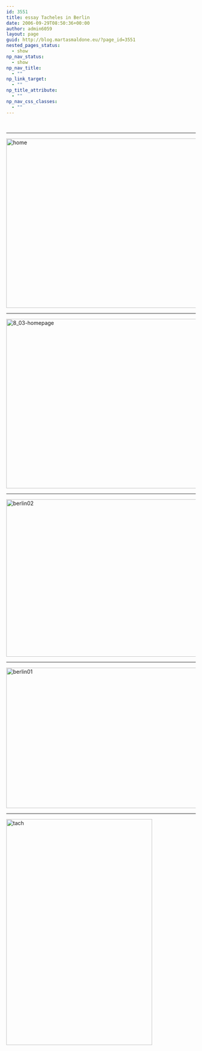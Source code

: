 ```yaml
---
id: 3551
title: essay Tacheles in Berlin
date: 2006-09-29T08:50:36+00:00
author: admin6059
layout: page
guid: http://blog.martasmaldone.eu/?page_id=3551
nested_pages_status:
  - show
np_nav_status:
  - show
np_nav_title:
  - ""
np_link_target:
  - ""
np_title_attribute:
  - ""
np_nav_css_classes:
  - ""
---
```

&nbsp;

* * *

<img class="aligncenter wp-image-3552" src="http://blog.martasmaldone.eu/wp-content/uploads/2016/09/home.jpeg" alt="home" width="675" height="450" srcset="http://blog.martasmaldone.eu/wp-content/uploads/2016/09/home.jpeg 750w, http://blog.martasmaldone.eu/wp-content/uploads/2016/09/home-300x200.jpeg 300w, http://blog.martasmaldone.eu/wp-content/uploads/2016/09/home-330x220.jpeg 330w" sizes="(max-width: 675px) 100vw, 675px" />

* * *

<img class="aligncenter size-full wp-image-3445" src="http://blog.martasmaldone.eu/wp-content/uploads/2016/09/8_03-homepage.jpg" alt="8_03-homepage" width="675" height="450" srcset="http://blog.martasmaldone.eu/wp-content/uploads/2016/09/8_03-homepage.jpg 675w, http://blog.martasmaldone.eu/wp-content/uploads/2016/09/8_03-homepage-300x200.jpg 300w, http://blog.martasmaldone.eu/wp-content/uploads/2016/09/8_03-homepage-330x220.jpg 330w" sizes="(max-width: 675px) 100vw, 675px" />

* * *

<img class="aligncenter size-full wp-image-3833" src="http://blog.martasmaldone.eu/wp-content/uploads/2016/09/berlin02.jpg" alt="berlin02" width="598" height="418" srcset="http://blog.martasmaldone.eu/wp-content/uploads/2016/09/berlin02.jpg 598w, http://blog.martasmaldone.eu/wp-content/uploads/2016/09/berlin02-300x210.jpg 300w" sizes="(max-width: 598px) 100vw, 598px" />

* * *

<img class="aligncenter wp-image-3834" src="http://blog.martasmaldone.eu/wp-content/uploads/2016/09/berlin01.jpg" alt="berlin01" width="600" height="373" srcset="http://blog.martasmaldone.eu/wp-content/uploads/2016/09/berlin01.jpg 750w, http://blog.martasmaldone.eu/wp-content/uploads/2016/09/berlin01-300x186.jpg 300w" sizes="(max-width: 600px) 100vw, 600px" />

* * *

<img class="aligncenter size-full wp-image-3862" src="http://blog.martasmaldone.eu/wp-content/uploads/2016/09/tach.jpg" alt="tach" width="388" height="600" srcset="http://blog.martasmaldone.eu/wp-content/uploads/2016/09/tach.jpg 388w, http://blog.martasmaldone.eu/wp-content/uploads/2016/09/tach-194x300.jpg 194w" sizes="(max-width: 388px) 100vw, 388px" />

&nbsp;